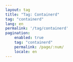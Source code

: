 ```yaml
---
layout: tag
title: "Tag: Containerd"
tag: "containerd"
lang: en
permalink: '/tag/containerd'
pagination:
    enabled: true
    tag: "containerd"
    permalink: /page/:num/
    locale: en
---
```

